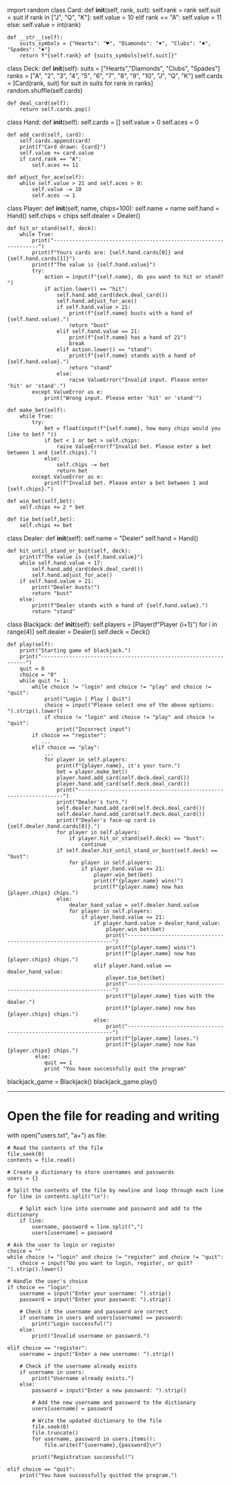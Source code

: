 import random
class Card:
    def __init__(self, rank, suit):
        self.rank = rank
        self.suit = suit
        if rank in ["J", "Q", "K"]:
            self.value = 10
        elif rank == "A":
            self.value = 11
        else:
            self.value = int(rank)

    def __str__(self):
        suits_symbols = {"Hearts": "♥", "Diamonds": "♦", "Clubs": "♣", "Spades": "♠"}
        return f"{self.rank} of {suits_symbols[self.suit]}"

class Deck:
    def __init__(self):
        suits = ["Hearts","Diamonds", "Clubs", "Spades"]
        ranks = ["A", "2", "3", "4", "5", "6", "7", "8", "9", "10", "J", "Q", "K"]
        self.cards = [Card(rank, suit) for suit in suits for rank in ranks]
        random.shuffle(self.cards)

    def deal_card(self):
        return self.cards.pop()

class Hand:
    def __init__(self):
        self.cards = []
        self.value = 0
        self.aces = 0

    def add_card(self, card):
        self.cards.append(card)
        print(f"Card drawn: {card}")
        self.value += card.value
        if card.rank == "A":
            self.aces += 11

    def adjust_for_ace(self):
        while self.value > 21 and self.aces > 0:
            self.value -= 10
            self.aces -= 1

class Player:
    def __init__(self, name, chips=100):
        self.name = name
        self.hand = Hand()
        self.chips = chips
        self.dealer = Dealer()

    def hit_or_stand(self, deck):
        while True:
            print("-----------------------------------------------------------------")
            print(f"Yours cards are: {self.hand.cards[0]} and {self.hand.cards[1]}")
            print(f"The value is {self.hand.value}")
            try:
                action = input(f"{self.name}, do you want to hit or stand? ")
                if action.lower() == "hit":
                    self.hand.add_card(deck.deal_card())
                    self.hand.adjust_for_ace()
                    if self.hand.value > 21:
                        print(f"{self.name} busts with a hand of {self.hand.value}.")
                        return "bust"
                    elif self.hand.value == 21:
                        print(f"{self.name} has a hand of 21")
                        break
                    elif action.lower() == "stand":
                        print(f"{self.name} stands with a hand of {self.hand.value}.")
                        return "stand"
                    else:
                        raise ValueError("Invalid input. Please enter 'hit' or 'stand'.")
            except ValueError as e:
                print("Wrong input. Please enter 'hit' or 'stand'")

    def make_bet(self):
        while True:
            try:
                bet = float(input(f"{self.name}, how many chips would you like to bet? "))
                if bet < 1 or bet > self.chips:
                    raise ValueError(f"Invalid bet. Please enter a bet between 1 and {self.chips}.")
                else:
                    self.chips -= bet
                    return bet
            except ValueError as e:
                print(f"Invalid bet. Please enter a bet between 1 and {self.chips}.")

    def win_bet(self,bet):
        self.chips += 2 * bet

    def tie_bet(self,bet):
        self.chips += bet
        
class Dealer:
    def __init__(self):
        self.name = "Dealer"
        self.hand = Hand()

    def hit_until_stand_or_bust(self, deck):
        print(f"The value is {self.hand.value}")
        while self.hand.value < 17:
            self.hand.add_card(deck.deal_card())
            self.hand.adjust_for_ace()
        if self.hand.value > 21:
            print("Dealer busts!")
            return "bust"
        else:
            print(f"Dealer stands with a hand of {self.hand.value}.")
            return "stand"
class Blackjack:
    def __init__(self):
        self.players = [Player(f"Player {i+1}") for i in range(4)]
        self.dealer = Dealer()
        self.deck = Deck()

    def play(self):
        print("Starting game of blackjack.")
        print("-----------------------------------------------------------------")
        quit = 0
        choice = "0"
        while quit != 1:
            while choice != "login" and choice != "play" and choice != "quit":
                print("Login | Play | Quit")
                choice = input("Please select one of the above options: ").strip().lower()
                if choice != "login" and choice != "play" and choice != "quit":
                    print("Incorrect input")
            if choice == "register":
               ...
            elif choice == "play":
                ...
                for player in self.players:
                    print(f"{player.name}, it's your turn.")
                    bet = player.make_bet()
                    player.hand.add_card(self.deck.deal_card())
                    player.hand.add_card(self.deck.deal_card())
                    print("-----------------------------------------------------------------")
                    print("Dealer's turn.")
                    self.dealer.hand.add_card(self.deck.deal_card())
                    self.dealer.hand.add_card(self.deck.deal_card())
                    print(f"Dealer's face-up card is {self.dealer.hand.cards[0]}.")
                    for player in self.players:
                        if player.hit_or_stand(self.deck) == "bust":
                            continue
                    if self.dealer.hit_until_stand_or_bust(self.deck) == "bust":
                        for player in self.players:
                            if player.hand.value <= 21:
                                player.win_bet(bet)
                                print(f"{player.name} wins!")
                                print(f"{player.name} now has {player.chips} chips.")
                    else:
                        dealer_hand_value = self.dealer.hand.value
                        for player in self.players:
                            if player.hand.value <= 21:
                                if player.hand.value > dealer_hand_value:
                                    player.win_bet(bet)
                                    print("-----------------------------------------------------------------")
                                    print(f"{player.name} wins!")
                                    print(f"{player.name} now has {player.chips} chips.")
                                elif player.hand.value == dealer_hand_value:
                                    player.tie_bet(bet)
                                    print("-----------------------------------------------------------------")
                                    print(f"{player.name} ties with the dealer.")
                                    print(f"{player.name} now has {player.chips} chips.")
                                else:
                                    print("-----------------------------------------------------------------")
                                    print(f"{player.name} loses.")
                                    print(f"{player.name} now has {player.chips} chips.")
             else:
                quit == 1
                print "You have successfully quit the program"           
blackjack_game = Blackjack()
blackjack_game.play()


-----------------------------------------------------------------------------------------------------------------------------------------------------------------------


# Open the file for reading and writing
with open("users.txt", "a+") as file:
    
    # Read the contents of the file
    file.seek(0)
    contents = file.read()
    
    # Create a dictionary to store usernames and passwords
    users = {}
    
    # Split the contents of the file by newline and loop through each line
    for line in contents.split("\n"):
        
        # Split each line into username and password and add to the dictionary
        if line:
            username, password = line.split(",")
            users[username] = password
    
    # Ask the user to login or register
    choice = ""
    while choice != "login" and choice != "register" and choice != "quit":
        choice = input("Do you want to login, register, or quit? ").strip().lower()
        
    # Handle the user's choice
    if choice == "login":
        username = input("Enter your username: ").strip()
        password = input("Enter your password: ").strip()
        
        # Check if the username and password are correct
        if username in users and users[username] == password:
            print("Login successful!")
        else:
            print("Invalid username or password.")
        
    elif choice == "register":
        username = input("Enter a new username: ").strip()
        
        # Check if the username already exists
        if username in users:
            print("Username already exists.")
        else:
            password = input("Enter a new password: ").strip()
            
            # Add the new username and password to the dictionary
            users[username] = password
            
            # Write the updated dictionary to the file
            file.seek(0)
            file.truncate()
            for username, password in users.items():
                file.write(f"{username},{password}\n")
                
            print("Registration successful!")
        
    elif choice == "quit":
        print("You have successfully quitted the program.")
